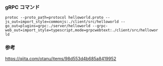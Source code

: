 ### gRPC コマンド
`protoc --proto_path=protocol helloworld.proto --js_out=import_style=commonjs:./client/src/helloworld --go_out=plugins=grpc:./server/helloworld --grpc-web_out=import_style=typescript,mode=grpcwebtext:./client/src/helloworld`

### 参考
https://qiita.com/otanu/items/98d553d4b685a8419952